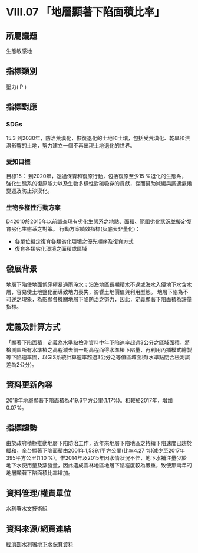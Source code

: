 # VIII.07 「地層顯著下陷面積比率」

<script type="text/javascript" src="http://cdn.mathjax.org/mathjax/latest/MathJax.js?config=TeX-AMS-MML_HTMLorMML"></script>

## 所屬議題
生態敏感地
## 指標類別
壓力( P )
## 指標對應
### SDGs
15.3 到2030年，防治荒漠化，恢復退化的土地和土壤，包括受荒漠化、乾旱和洪澇影響的土地，努力建立一個不再出現土地退化的世界。
### 愛知目標
目標15： 到2020年，透過保育和復原行動，包括復原至少15 %退化的生態系，強化生態系的復原能力以及生物多樣性對碳吸存的貢獻，從而幫助減緩與調適氣候變遷及防止沙漠化。
### 生物多樣性行動方案
D42010於2015年以前調查現有劣化生態系之地點、面積、範圍劣化狀況並擬定復育劣化生態系之對策。 行動方案績效指標(灰底表非量化)：
* 各單位擬定復育各類劣化環境之優先順序及復育方式
* 復育各類劣化環境之面積或區域
## 發展背景
地層下陷使地面低窪極易遇雨淹水；沿海地區長期積水不退或海水入侵地下水含水層，容易使土地鹽化而導致地力喪失，影響土地價值與利用型態。 地層下陷為不可逆之現象，為彰顯各機關地層下陷防治之努力，因此，定義顯著下陷面積為評量指標。
## 定義及計算方式
「顯著下陷面積」定義為水準點檢測資料中年下陷速率超過3公分之區域面積。將檢測區所有水準樁之高程減去前一期高程而得水準樁下陷量，再利用內插模式繪製等下陷速率圖，以GIS系統計算速率超過3公分之等值區域面積(水準點閉合檢測誤差為2公分)。
## 資料更新內容
2018年地層顯著下陷面積為419.6平方公里(1.17%)。相較於2017年，增加0.07%。
## 指標趨勢
由於政府積極推動地層下陷防治工作，近年來地層下陷地區之持續下陷速度已趨於緩和，全台顯著下陷面積由2001年1,539.1平方公里(比率4.27 %)減少至2017年395平方公里(1.10 %)。惟2014年及2015年因水情狀況不佳，地下水補注量少於地下水使用量及蒸發量，因此造成雲林地區地層下陷程度較為嚴重，致使那兩年的地層顯著下陷面積比率增加。
## 資料管理/權責單位
水利署水文技術組
## 資料來源/網頁連結
[經濟部水利署地下水保育資料](https://www.wra.gov.tw/6950/7170/7356/7488/13314/)